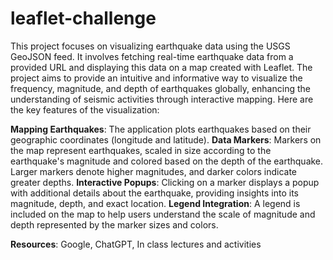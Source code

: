 # leaflet-challenge
This project focuses on visualizing earthquake data using the USGS GeoJSON feed. It involves fetching real-time earthquake data from a provided URL and displaying this data on a map created with Leaflet. The project aims to provide an intuitive and informative way to visualize the frequency, magnitude, and depth of earthquakes globally, enhancing the understanding of seismic activities through interactive mapping. Here are the key features of the visualization:

**Mapping Earthquakes**: The application plots earthquakes based on their geographic coordinates (longitude and latitude).
**Data Markers**: Markers on the map represent earthquakes, scaled in size according to the earthquake's magnitude and colored based on the depth of the earthquake. Larger markers denote higher magnitudes, and darker colors indicate greater depths.
**Interactive Popups**: Clicking on a marker displays a popup with additional details about the earthquake, providing insights into its magnitude, depth, and exact location.
**Legend Integration**: A legend is included on the map to help users understand the scale of magnitude and depth represented by the marker sizes and colors.

**Resources**: Google, ChatGPT, In class lectures and activities 
